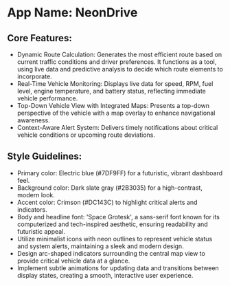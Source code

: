 # **App Name**: NeonDrive

## Core Features:

- Dynamic Route Calculation: Generates the most efficient route based on current traffic conditions and driver preferences. It functions as a tool, using live data and predictive analysis to decide which route elements to incorporate.
- Real-Time Vehicle Monitoring: Displays live data for speed, RPM, fuel level, engine temperature, and battery status, reflecting immediate vehicle performance.
- Top-Down Vehicle View with Integrated Maps: Presents a top-down perspective of the vehicle with a map overlay to enhance navigational awareness.
- Context-Aware Alert System: Delivers timely notifications about critical vehicle conditions or upcoming route deviations.

## Style Guidelines:

- Primary color: Electric blue (#7DF9FF) for a futuristic, vibrant dashboard feel.
- Background color: Dark slate gray (#2B3035) for a high-contrast, modern look.
- Accent color: Crimson (#DC143C) to highlight critical alerts and indicators.
- Body and headline font: 'Space Grotesk', a sans-serif font known for its computerized and tech-inspired aesthetic, ensuring readability and futuristic appeal.
- Utilize minimalist icons with neon outlines to represent vehicle status and system alerts, maintaining a sleek and modern design.
- Design arc-shaped indicators surrounding the central map view to provide critical vehicle data at a glance.
- Implement subtle animations for updating data and transitions between display states, creating a smooth, interactive user experience.